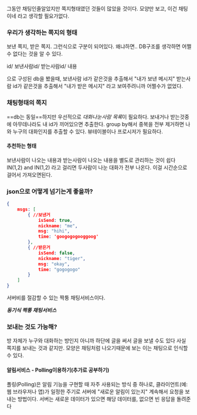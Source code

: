 그동안 채팅인줄알았지만 쪽지형태였던 것들이 많았을 것이다.
모양만 보고, 이건 채팅이네 라고 생각할 필요가없다.

### 우리가 생각하는 쪽지의 형태
보낸 쪽지, 받은 쪽지. 그런식으로 구분이 되어있다.
왜냐하면.. DB구조를 생각하면 어쩔 수 없다는 것을 알 수 있다.

id/ 보낸사람id/ 받는사람id/ 내용

으로 구성된 db을 봤을때,
보낸사람 id가 같은것을 추출해서 "내가 보낸 메시지"
받는사람 id가 같은것을 추출해서 "내가 받은 메시지"
라고 보여주려니까 어쩔수가 없었다.


### 채팅형태의 쪽지
==db는 동일==하지만 우선적으로 *대화나눈사람 목록*이 필요하다.
보내거나 받는것중에 아무데나라도 내 id가 끼어있으면 추출한다.
group by해서 중복을 전부 제거하면 나와 누구의 대화인지를 추출할 수 있다.
뷰테이블이나 프로시저가 필요하다. 

#### 추천하는 형태
보낸사람이 나오는 내용과 받는사람이 나오는 내용을 별도로 관리하는 것이 쉽다
IN(1,2) and IN(1,2) 라고 걸리면 두사람이 나눈 대화가 전부 나온다.
이걸 시간순으로 걸어서 가져오면된다. 


### json으로 어떻게 넘기는게 좋을까?

```json
{
	msgs: [
		{ //보낸거
			isSend: true,
			nickname: "me",
			msg: "hihi",
			time: 'googogogooggoog'
		},
		{ //받은거
			isSend: false,
			nickname: "tiger",
			msg: "okay",
			time: "gogogogo" 		
		}
	]
}
```


서버비를 절감할 수 있는
짝퉁 채팅서비스이다. 

***동기식 짝퉁 채팅서비스***

### 보내는 것도 가능해?
방 자체가 누구와 대화하는 방인지 아니까 하단에 글을 써서 글을 보낼 수도 있다
사실 쪽지를 보내는 것과 같지만. 모양은 채팅처럼 나오기때문에 보는 이는 채팅으로 인식할 수 있다.

#### 알림서비스 - Polling이용하기(추가로 공부하기)
폴링(Polling)은 알림 기능을 구현할 때 자주 사용되는 방식 중 하나로, 
클라이언트(예: 웹 브라우저나 앱)가 일정한 주기로 서버에 "새로운 알림이 있는지" 
계속해서 요청을 보내는 방법이다.
서버는 새로운 데이터가 있으면 해당 데이터를, 없으면 빈 응답을 돌려준다